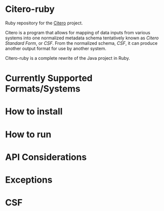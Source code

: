 Citero-ruby
==========
Ruby repository for the [Citero](https://github.com/NYULibraries/citero) project.

Citero is a program that allows for mapping of data inputs from various systems into one normalized metadata schema
tentatively known as *Citero Standard Form*, or *CSF*. From the normalized schema, *CSF*, it can produce another output
format for use by another system.

Citero-ruby is a complete rewrite of the Java project in Ruby.

Currently Supported Formats/Systems
===================================

How to install
==============

How to run
==========

API Considerations
==========

Exceptions
==========

CSF
=====
